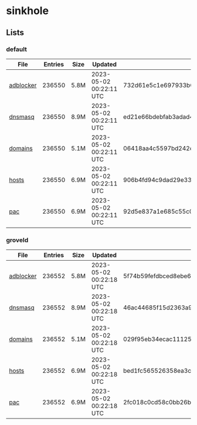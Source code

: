 # sinkhole

## Lists

### default

|File|Entries|Size|Updated|Hash|
|-|-|-|-|-|
|[adblocker](https://raw.githubusercontent.com/groveld/sinkhole/lists/default/adblocker.txt)|236550|5.8M|2023-05-02 00:22:11 UTC|732d61e5c1e697933b075a8a308f2f56b00cd0f63ac2b307fba97907026f9766|
|[dnsmasq](https://raw.githubusercontent.com/groveld/sinkhole/lists/default/dnsmasq.txt)|236550|8.9M|2023-05-02 00:22:11 UTC|ed21e66bdebfab3adad4e90d49ce7ef9b04220fffc1c35179a9753029b3fe5e3|
|[domains](https://raw.githubusercontent.com/groveld/sinkhole/lists/default/domains.txt)|236550|5.1M|2023-05-02 00:22:11 UTC|06418aa4c5597bd242d491e47af99657031df7da9f2b7dd6a753d18b50db1cba|
|[hosts](https://raw.githubusercontent.com/groveld/sinkhole/lists/default/hosts.txt)|236550|6.9M|2023-05-02 00:22:11 UTC|906b4fd94c9dad29e33b23d83209c43631f7362684add1eabad05b9e6a22be27|
|[pac](https://raw.githubusercontent.com/groveld/sinkhole/lists/default/pac.txt)|236550|6.9M|2023-05-02 00:22:11 UTC|92d5e837a1e685c55c088ab203dfb5c3bfee4ff1d17065ca545d924bce2119e6|

### groveld

|File|Entries|Size|Updated|Hash|
|-|-|-|-|-|
|[adblocker](https://raw.githubusercontent.com/groveld/sinkhole/lists/groveld/adblocker.txt)|236552|5.8M|2023-05-02 00:22:18 UTC|5f74b59fefdbced8ebe6330bcf19959688635438264ecc490b22b19053932999|
|[dnsmasq](https://raw.githubusercontent.com/groveld/sinkhole/lists/groveld/dnsmasq.txt)|236552|8.9M|2023-05-02 00:22:18 UTC|46ac44685f15d2363a9d47a4404de79413e04c5a946064fca05fb5bc55ad28bc|
|[domains](https://raw.githubusercontent.com/groveld/sinkhole/lists/groveld/domains.txt)|236552|5.1M|2023-05-02 00:22:18 UTC|029f95eb34ecac11125d4a5982b15634129fad9ae215de79911e97e452abdaf1|
|[hosts](https://raw.githubusercontent.com/groveld/sinkhole/lists/groveld/hosts.txt)|236552|6.9M|2023-05-02 00:22:18 UTC|bed1fc565526358ea3c072690005238a0110d3de50d429a1d87ed5c0949c125e|
|[pac](https://raw.githubusercontent.com/groveld/sinkhole/lists/groveld/pac.txt)|236552|6.9M|2023-05-02 00:22:18 UTC|2fc018c0cd58c0bb26bee1eadd5687616a660a93c3d7bfffe4bed9efbcf33885|
